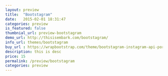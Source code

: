 ```yaml
---
layout: preview
title:  "Bootstagram"
date:   2015-02-01 18:31:47
categories: preview
is_featured: false
thumbnial_url: preview-bootstagram
demo_url: http://thisisembark.com/bootstagram/
info_url: themes/bootstagram
buy_url : https://wrapbootstrap.com/theme/bootstagram-instagram-api-portfolio-WB0588189
description: this is desc
price: 15
permalink: /preview/bootstagram
categories: preview
---
```

